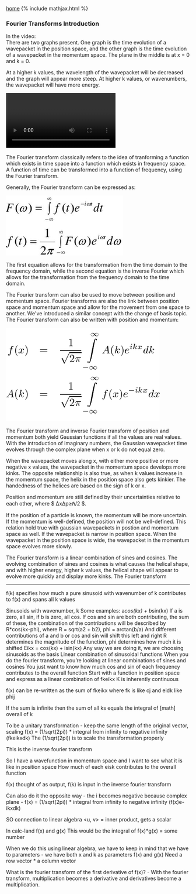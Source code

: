 [home](/README.md)
{% include mathjax.html %}

### Fourier Transforms Introduction
   
In the video:  
There are two graphs present. One graph is the time evolution of a wavepacket in the position space, and the other graph is the time evolution of a wavepacket in the momentum space. The plane in the middle is at x = 0 and k = 0. 
 
At a higher k values, the wavelength of the wavepacket will be decreased and the graph will appear more steep. At higher k values, or wavenumbers, the wavepacket will have more energy. 

![video](/fvid.mp4)

The Fourier transform classically refers to the idea of tranforming a function which exists in time space into a function which exists in frequency space. A function of time can be transformed into a function of frequency, using the Fourier transform. 

Generally, the Fourier transform can be expressed as: 

![fourier](/four.jpg)


The first equation allows for the transformation from the time domain to the frequency domain, while the second equation is the inverse Fourier which allows for the transformation from the frequency domain to the time domain. 

The Fourier transform can also be used to move between position and momentum space. Fourier transforms are also the link between position space and momentum space and allow for the movement from one space to another. We've introduced a similar concept with the change of basis topic. The Fourier transform can also be written with position and momentum: 

![pos and mom](/posmom.png)


The Fourier transform and inverse Fourier transform of position and momentum both yield Gaussian functions if all the values are real values. With the introduction of imaginary numbers, the Gaussian wavepacket time evolves through the complex plane when x or k do not equal zero. 

When the wavepacket moves along x, with either more positive or more negative x values, the wavepacket in the momentum space develops more kinks. The opposite relationship is also true, as when k values increase in the momentum space, the helix in the position space also gets kinkier. The handedness of the helices are based on the sign of k or x. 

Position and momentum are still defined by their uncertainties relative to each other, where $ ΔxΔp≥ℏ/2 $.

If the position of a particle is known, the momentum will be more uncertain. If the momentum is well-defined, the position will not be well-defined. This relation hold true with gaussian wavepackets in postion and momentum space as well. If the wavepacket is narrow in position space. When the wavepacket in the position space is wide, the wavepacket in the momentum space evolves more slowly. 

The Fourier transform is a linear combination of sines and cosines. The evolving combination of sines and cosines is what causes the helical shape, and with higher energy, higher k values, the helical shape will appear to evolve more quickly and display more kinks. The Fourier transform 

 
-----------------------

f(k) specifies how much a pure sinusoid with wavenumber of k contributes to f(x) and spans all k values

Sinusoids with wavenumber, k 
Some examples: 
	a*cos(kx) + b*sin(kx) 
	If a is zero, all sin, if b is zero, all cos.
	If cos and sin are both contributing, the sum of these, the combination of the contributions will be described by R*cos(kx-phi), where R = sqrt(a2 + b2), phi = arctan(b/a) 
	And different contributions of a and b or cos and sin will shift this left and right
	R determines the magnitude of the function, phi determines how much it is shifted
	Eikx = cos(kx) + isin(kx)
Any way we are doing it, we are choosing sinusoids as the basis
Linear combination of sinusoidal functions 
When you do the fourier transform, you’re looking at linear combinations of sines and cosines
You just want to know how much cos and sin of each frequency contributes to the overall function
Start with a function in position space and express as a linear combination of fkeikx
K is inherently continuous 

f(x) can be re-written as the sum of fkeikx where fk is like cj and eidk like phij 

If the sum is infinite then the sum of all ks equals the integral of [math] overall of k 

To be a unitary transformation - keep the same length of the original vector, scaling
f(x) = (1/sqrt(2pi)) * integral from infinity to negative infinity (fkeikxdk)
The (1/sqrt(2pi)) is to scale the transformation properly 

This is the inverse fourier transform

So I have a wavefunction in momentum space and I want to see what it is like in position space
How much of each eisk contributes to the overall function 

f(x) thought of as output, f(k) is input in the inverse fourier transform

Can also do it the opposite way - the i becomes negative because complex plane - 
f(x) = (1/sqrt(2pi)) * integral from infinity to negative infinity (f(x)e-ikxdk)

SO connection to linear algebra
<u, v> = inner product, gets a scalar 

In calc-land 
f(x) and g(x) 
This would be the integral of f(x)*g(x) = some number 
 
When we do this using linear algebra, we have to keep in mind that we have to parameters - we have both x and k as parameters 
f(x) and g(x) 
Need a row vector * a column vector 


What is the fourier transform of the first derivative of f(x)?
	- With the fourier transform, multiplication becomes a derivative and derivatives become a multiplication.

